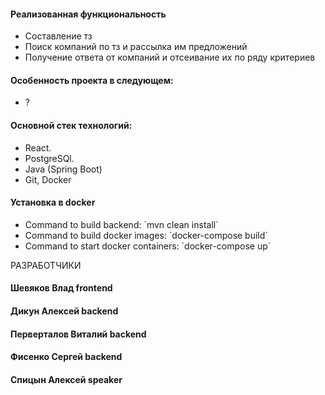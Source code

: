 <h4>Реализованная функциональность</h4>
<ul>
    <li>Составление тз</li>
    <li>Поиск компаний по тз и рассылка им предложений</li>
    <li>Получение ответа от компаний и отсеивание их по ряду критериев</li>
</ul> 
<h4>Особенность проекта в следующем:</h4>
<ul>
 <li>?</li>
 </ul>
<h4>Основной стек технологий:</h4>
<ul>
	<li>React.</li>
	<li>PostgreSQl.</li>
	<li>Java (Spring Boot)</li>
	<li>Git, Docker</li>
  
 </ul>


<h4>Установка в docker</h4>
<ul>
 <li>Command to build backend: `mvn clean install`</li>
 <li>Command to build docker images: `docker-compose build`</li>
 <li>Command to start docker containers: `docker-compose up`</li>  
</ul>

РАЗРАБОТЧИКИ

<h4>Шевяков Влад frontend </h4>
<h4>Дикун Алексей backend </h4>
<h4>Перверталов Виталий backend </h4>
<h4>Фисенко Сергей backend </h4>
<h4>Спицын Алексей speaker </h4>

